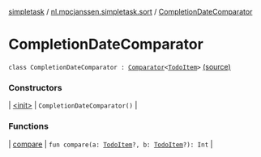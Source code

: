 [simpletask](../../index.md) / [nl.mpcjanssen.simpletask.sort](../index.md) / [CompletionDateComparator](.)

# CompletionDateComparator

`class CompletionDateComparator : `[`Comparator`](http://docs.oracle.com/javase/6/docs/api/java/util/Comparator.html)`<`[`TodoItem`](../../nl.mpcjanssen.simpletask.dao.gentodo/-todo-item/index.md)`>` [(source)](https://github.com/mpcjanssen/simpletask-android/blob/master/src/main/java/nl/mpcjanssen/simpletask/sort/CompletionDateComparator.kt#L7)

### Constructors

| [&lt;init&gt;](-init-.md) | `CompletionDateComparator()` |

### Functions

| [compare](compare.md) | `fun compare(a: `[`TodoItem`](../../nl.mpcjanssen.simpletask.dao.gentodo/-todo-item/index.md)`?, b: `[`TodoItem`](../../nl.mpcjanssen.simpletask.dao.gentodo/-todo-item/index.md)`?): Int` |

